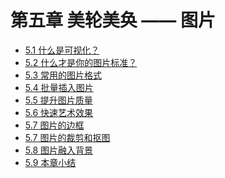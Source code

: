 # 第五章    美轮美奂 —— 图片

* [5.1  什么是可视化？](chapter5-1.md)
* [5.2  什么才是你的图片标准？]()
* [5.3  常用的图片格式]()
* [5.4  批量插入图片](chapter5-3.md)
* [5.5  提升图片质量](chapter5-4.md)
* [5.6  快速艺术效果](chapter5-5.md)
* [5.7  图片的边框](chapter5-6.md)
* [5.7  图片的裁剪和抠图](chapter5-7.md)
* [5.8  图片融入背景](chapter5-8.md)
* [5.9  本章小结](chapter5-9.md)

